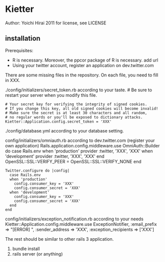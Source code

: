 Kietter
=======
Author: Yoichi Hirai 2011
for license, see LICENSE

installation
------------

Prerequisites:

* R is necessary.  Moreover, the ppcor package of R is necessary. add url
* Using your twitter account, register an application on dev.twitter.com

There are some missing files in the repository.  On each file, you need to fill in XXX.

./config/initializers/secret_token.rb according to your taste.
    # Be sure to restart your server when you modify this file.
    
    # Your secret key for verifying the integrity of signed cookies.
    # If you change this key, all old signed cookies will become invalid!
    # Make sure the secret is at least 30 characters and all random,
    # no regular words or you'll be exposed to dictionary attacks.
    Kietter::Application.config.secret_token = 'XXX'

./config/database.yml according to your database setting.

config/initializers/omniauth.rb according to dev.twitter.com (register your own application)
    Rails.application.config.middleware.use OmniAuth::Builder do
      case Rails.env
      when 'production'
        provider :twitter, 'XXX', 'XXX'
      when 'development'
        provider :twitter, 'XXX', 'XXX'
      end
      OpenSSL::SSL::VERIFY_PEER = OpenSSL::SSL::VERIFY_NONE
    end
    
    Twitter.configure do |config|
      case Rails.env
      when 'production'
        config.consumer_key = 'XXX'
        config.consumer_secret = 'XXX'
      when 'development'
        config.consumer_key = 'XXX'
        config.consumer_secret = 'XXX'
      end
    end

config/initializers/exception_notification.rb according to your needs
    Kietter::Application.config.middleware.use ExceptionNotifier,
      :email_prefix => "[ERROR] ",
      :sender_address => 'XXX',
      :exception_recipients => ['XXX']

The rest should be similar to other rails 3 application.

1. bundle install
2. rails server (or anything)


